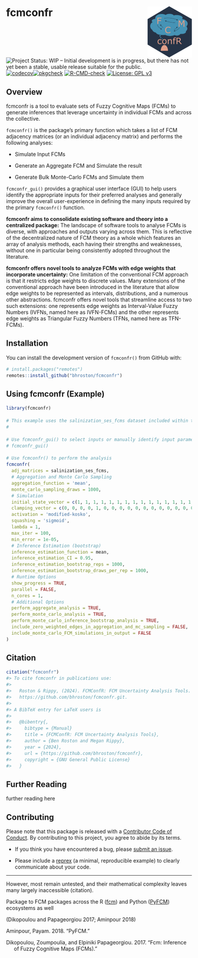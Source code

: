 
<!-- README.md is generated from README.Rmd. Please edit that file -->

# fcmconfr <a href='https://github.com/bhroston/fcmconfr.git/'><img src="man/figures/logo.png" align="right" height="138"/></a>

<!-- badges: start -->

![Project Status: WIP – Initial development is in progress, but there
has not yet been a stable, usable release suitable for the
public.](https://www.repostatus.org/badges/latest/wip.svg)
[![codecov](https://codecov.io/gh/bhroston/fcmconfr/graph/badge.svg?token=D83LF4TC8D)](https://codecov.io/gh/bhroston/fcmconfr)[![pkgcheck](https://github.com/bhroston/fcmconfr/actions/workflows/pkgcheck.yaml/badge.svg?branch=main)](https://github.com/bhroston/fcmconfr.git/actions?query=workflow%3Apkgcheck)
[![R-CMD-check](https://github.com/bhroston/fcmconfr/actions/workflows/check-standard.yaml/badge.svg?branch=main)](https://github.com/bhroston/fcmconfr/actions/workflows/R-CMD-check.yaml)
[![License: GPL
v3](https://img.shields.io/badge/License-GPLv3-blue.svg)](https://www.gnu.org/licenses/gpl-3.0)

<!-- badges: end -->

## Overview

fcmconfr is a tool to evaluate sets of Fuzzy Cognitive Maps (FCMs) to
generate inferences that leverage uncertainty in individual FCMs and
across the collective.

`fcmconfr()` is the package’s primary function which takes a list of FCM
adjacency matrices (or an individual adjacency matrix) and performs the
following analyses:

- Simulate Input FCMs

- Generate an Aggregate FCM and Simulate the result

- Generate Bulk Monte-Carlo FCMs and Simulate them

`fcmconfr_gui()` provides a graphical user interface (GUI) to help users
identify the appropriate inputs for their preferred analyses and
generally improve the overall user-experience in defining the many
inputs required by the primary `fcmconfr()` function.

**fcmconfr aims to consolidate existing software and theory into a
centralized package:** The landscape of software tools to analyse FCMs
is diverse, with approaches and outputs varying across them. This is
reflective of the decentralized nature of FCM theory as a whole which
features an array of analysis methods, each having their strengths and
weaknesses, without one in particular being consistently adopted
throughout the literature.

**fcmconfr offers novel tools to analyze FCMs with edge weights that
incorporate uncertainty:** One limitation of the conventional FCM
approach is that it restricts edge weights to discrete values. Many
extensions of the conventional approach have been introduced in the
literature that allow edge weights to be represented as intervals,
distributions, and a numerous other abstractions. fcmconfr offers novel
tools that streamline access to two such extensions: one represents edge
weights as Interval-Value Fuzzy Numbers (IVFNs, named here as IVFN-FCMs)
and the other represents edge weights as Triangular Fuzzy Numbers (TFNs,
named here as TFN-FCMs).

## Installation

You can install the development version of `fcmconfr()` from GitHub
with:

``` r
# install.packages("remotes")
remotes::install_github("bhroston/fcmconfr")
```

## Using fcmconfr (Example)

``` r
library(fcmconfr)

# This example uses the salinization_ses_fcms dataset included within the package
# 

# Use fcmconfr_gui() to select inputs or manually identify input parameters
# fcmconfr_gui()

# Use fcmconfr() to perform the analysis
fcmconfr(
  adj_matrices = salinization_ses_fcms,
  # Aggregation and Monte Carlo Sampling
  aggregation_function = 'mean',
  monte_carlo_sampling_draws = 1000,
  # Simulation
  initial_state_vector = c(1, 1, 1, 1, 1, 1, 1, 1, 1, 1, 1, 1, 1, 1, 1, 1, 1, 1, 1, 1, 1, 1, 1, 1, 1, 1, 1, 1, 1, 1, 1, 1, 1, 1, 1, 1, 1, 1, 1, 1, 1, 1, 1, 1, 1, 1),
  clamping_vector = c(0, 0, 0, 0, 1, 0, 0, 0, 0, 0, 0, 0, 0, 0, 0, 0, 0, 0, 0, 0, 0, 0, 0, 0, 0, 0, 0, 0, 0, 0, 0, 0, 0, 0, 0, 0, 0, 0, 0, 0, 0, 0, 0, 0, 0, 0),
  activation = 'modified-kosko',
  squashing = 'sigmoid',
  lambda = 1,
  max_iter = 100,
  min_error = 1e-05,
  # Inference Estimation (bootstrap)
  inference_estimation_function = mean,
  inference_estimation_CI = 0.95,
  inference_estimation_bootstrap_reps = 1000,
  inference_estimation_bootstrap_draws_per_rep = 1000,
  # Runtime Options
  show_progress = TRUE,
  parallel = FALSE,
  n_cores = 1,
  # Additional Options
  perform_aggregate_analysis = TRUE,
  perform_monte_carlo_analysis = TRUE,
  perform_monte_carlo_inference_bootstrap_analysis = TRUE,
  include_zero_weighted_edges_in_aggregation_and_mc_sampling = FALSE,
  include_monte_carlo_FCM_simulations_in_output = FALSE
)
```

## Citation

``` r
citation("fcmconfr")
#> To cite fcmconfr in publications use:
#> 
#>   Roston & Rippy, (2024). FCMConfR: FCM Uncertainty Analysis Tools.
#>   https://github.com/bhroston/fcmconfr.git.
#> 
#> A BibTeX entry for LaTeX users is
#> 
#>   @bibentry{,
#>     bibtype = {Manual}
#>     title = {FCMConfR: FCM Uncertainty Analysis Tools},
#>     author = {Ben Roston and Megan Rippy},
#>     year = {2024},
#>     url = {https://github.com/bhroston/fcmconfr},
#>     copyright = {GNU General Public License}
#>   }
```

## Further Reading

further reading here

## Contributing

Please note that this package is released with a [Contributor Code of
Conduct](https://ropensci.org/code-of-conduct/). By contributing to this
project, you agree to abide by its terms.

- If you think you have encountered a bug, please [submit an
  issue](https://github.com/bhroston/fcmconfr/issues).

- Please include a
  [reprex](https://reprex.tidyverse.org/articles/articles/learn-reprex.html)
  (a minimal, reproducible example) to clearly communicate about your
  code.

------------------------------------------------------------------------

However, most remain untested, and their mathematical complexity leaves
many largely inaccessible (citation).

Package to FCM packages across the R
([fcm](https://cran.r-project.org/web/packages/fcm/index.html "CRAN: fcm"))
and Python ([PyFCM](https://github.com/payamaminpour/PyFCM.git))
ecosystems as well

(Dikopoulou and Papageorgiou 2017; Aminpour 2018)

<div id="refs" class="references csl-bib-body hanging-indent"
entry-spacing="0">

<div id="ref-aminpourPyFCM2018" class="csl-entry">

Aminpour, Payam. 2018. “PyFCM.”

</div>

<div id="ref-dikopoulouFcmInferenceFuzzy2017" class="csl-entry">

Dikopoulou, Zoumpoulia, and Elpiniki Papageorgiou. 2017. “Fcm: Inference
of Fuzzy Cognitive Maps (FCMs).”

</div>

</div>
